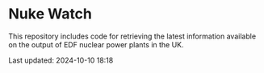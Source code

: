 # Nuke Watch

This repository includes code for retrieving the latest information available on the output of EDF nuclear power plants in the UK.

Last updated: 2024-10-10 18:18